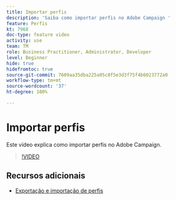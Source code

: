 ```yaml
---
title: Importar perfis
description: 'Saiba como importar perfis no Adobe Campaign '
feature: Perfis
kt: 7968
doc-type: feature video
activity: use
team: TM
role: Business Practitioner, Administrator, Developer
level: Beginner
hide: true
hidefromtoc: true
source-git-commit: 7609aa35dba225a05c8f5e3d3f75f4b6023772a0
workflow-type: tm+mt
source-wordcount: '37'
ht-degree: 100%

---
```



# Importar perfis

Este vídeo explica como importar perfis no Adobe Campaign.

>[!VIDEO](https://video.tv.adobe.com/v/25608?quality=12)

## Recursos adicionais

- [Exportação e importação de perfis](https://experienceleague.adobe.com/docs/campaign-classic/using/getting-started/profile-management/exporting-and-importing-profiles.html?lang=pt-BR)
